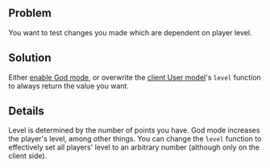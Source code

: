 ## Problem

You want to test changes you made which are dependent on player level.

## Solution

Either [enable God mode](https://github.com/codecombat/codecombat/wiki/Access-power-user-features), or overwrite the [client User model](https://github.com/codecombat/codecombat/blob/master/app/models/User.coffee)'s `level` function to always return the value you want.

## Details

Level is determined by the number of points you have. God mode increases the player's level, among other things. You can change the `level` function to effectively set all players' level to an arbitrary number (although only on the client side).